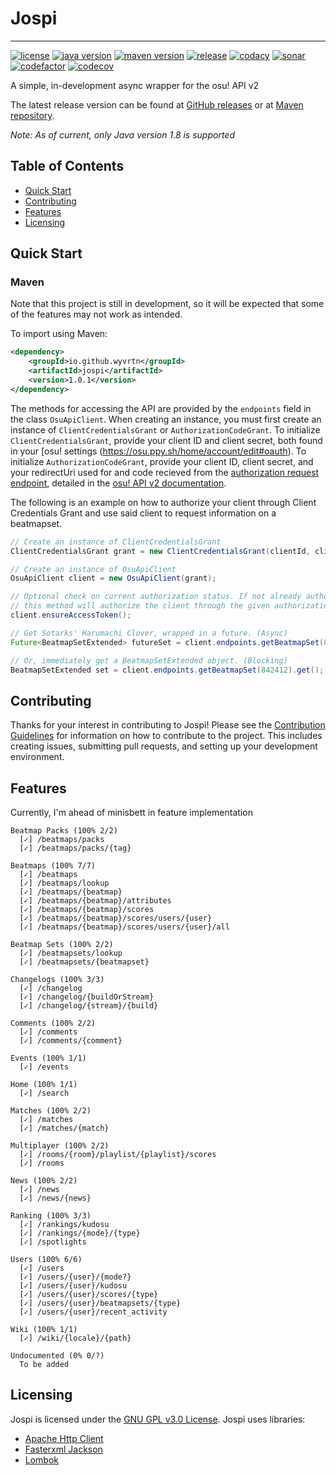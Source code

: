 # Jospi

---

[![license][license img]][license]
[![java version](https://img.shields.io/badge/java-1.8-blue)](https://www.oracle.com/java/technologies/downloads/#java8)
[![maven version][mavenbadge img]][mavenbadge]
[![release][release img]][release]
[![codacy][codacy img]][codacy]
[![sonar][sonar img]][sonar]
[![codefactor][codefactor img]][codefactor]
[![codecov][codecov img]][codecov]

A simple, in-development async wrapper for the osu! API v2

The latest release version can be found at
[GitHub releases](https://github.com/wyvrtn/jospi/releases/)
or at [Maven repository](https://central.sonatype.com/artifact/io.github.wyvrtn/jospi/versions).

_Note: As of current, only Java version 1.8 is supported_

## Table of Contents

- [Quick Start](#quick-start)
- [Contributing](#contributing)
- [Features](#features)
- [Licensing](#licensing)

## Quick Start

### Maven

Note that this project is still in development, so it will be expected that some of the features may not work as intended.

To import using Maven:

```xml
<dependency>
    <groupId>io.github.wyvrtn</groupId>
    <artifactId>jospi</artifactId>
    <version>1.0.1</version>
</dependency>
```

The methods for accessing the API are provided by the `endpoints` field in the class `OsuApiClient`. When creating an instance, you must first create an instance of
`ClientCredentialsGrant` or `AuthorizationCodeGrant`. To initialize `ClientCredentialsGrant`, provide your client ID and client secret, both found in your [osu! settings
(https://osu.ppy.sh/home/account/edit#oauth). To initialize `AuthorizationCodeGrant`, provide your client ID, client secret, and your redirectUri used for and code recieved from
the [authorization request endpoint](https://osu.ppy.sh/oauth/authorize), detailed in the [osu! API v2 documentation](https://osu.ppy.sh/docs/index.html#authorization-code-grant).

The following is an example on how to authorize your client through Client Credentials Grant and use said client to request information on a beatmapset.

```java
// Create an instance of ClientCredentialsGrant
ClientCredentialsGrant grant = new ClientCredentialsGrant(clientId, clientSecret);

// Create an instance of OsuApiClient
OsuApiClient client = new OsuApiClient(grant);

// Optional check on current authorization status. If not already authorized,
// this method will authorize the client through the given authorization grant.
client.ensureAccessToken();

// Get Sotarks' Harumachi Clover, wrapped in a future. (Async)
Future<BeatmapSetExtended> futureSet = client.endpoints.getBeatmapSet(842412);

// Or, immediately get a BeatmapSetExtended object. (Blocking)
BeatmapSetExtended set = client.endpoints.getBeatmapSet(842412).get();

```

## Contributing

Thanks for your interest in contributing to Jospi! Please see the
[Contribution Guidelines](https://github.com/wyvrtn/jospi/blob/master/CONTRIBUTING.md)
for information on how to contribute to the project. This includes creating issues, submitting pull
requests, and setting up your development environment.

## Features

Currently, I'm ahead of minisbett in feature implementation

```text
Beatmap Packs (100% 2/2)
  [✓] /beatmaps/packs
  [✓] /beatmaps/packs/{tag}

Beatmaps (100% 7/7)
  [✓] /beatmaps
  [✓] /beatmaps/lookup
  [✓] /beatmaps/{beatmap}
  [✓] /beatmaps/{beatmap}/attributes
  [✓] /beatmaps/{beatmap}/scores
  [✓] /beatmaps/{beatmap}/scores/users/{user}
  [✓] /beatmaps/{beatmap}/scores/users/{user}/all

Beatmap Sets (100% 2/2)
  [✓] /beatmapsets/lookup
  [✓] /beatmapsets/{beatmapset}

Changelogs (100% 3/3)
  [✓] /changelog
  [✓] /changelog/{buildOrStream}
  [✓] /changelog/{stream}/{build}

Comments (100% 2/2)
  [✓] /comments
  [✓] /comments/{comment}

Events (100% 1/1)
  [✓] /events

Home (100% 1/1)
  [✓] /search

Matches (100% 2/2)
  [✓] /matches
  [✓] /matches/{match}

Multiplayer (100% 2/2)
  [✓] /rooms/{room}/playlist/{playlist}/scores
  [✓] /rooms

News (100% 2/2)
  [✓] /news
  [✓] /news/{news}

Ranking (100% 3/3)
  [✓] /rankings/kudosu
  [✓] /rankings/{mode}/{type}
  [✓] /spotlights

Users (100% 6/6)
  [✓] /users
  [✓] /users/{user}/{mode?}
  [✓] /users/{user}/kudosu
  [✓] /users/{user}/scores/{type}
  [✓] /users/{user}/beatmapsets/{type}
  [✓] /users/{user}/recent_activity

Wiki (100% 1/1)
  [✓] /wiki/{locale}/{path}

Undocumented (0% 0/?)
  To be added
```

## Licensing

Jospi is licensed under the [GNU GPL v3.0 License](LICENSE).
Jospi uses libraries:

- [Apache Http Client](https://hc.apache.org/httpcomponents-client-5.4.x/index.html)
- [Fasterxml Jackson](https://github.com/FasterXML/jackson)
- [Lombok](https://projectlombok.org/)

[license]: https://www.gnu.org/licenses/gpl-3.0
[license img]: https://img.shields.io/badge/License-GPLv3-blue.svg
[mavenbadge]: https://central.sonatype.com/artifact/io.github.wyvrtn/jospi
[mavenbadge img]: https://img.shields.io/maven-central/v/io.github.wyvrtn/jospi
[release]: https://github.com/wyvrtn/jospi/releases/latest
[release img]: https://img.shields.io/github/v/release/wyvrtn/jospi?color=b67721
[codacy]: https://app.codacy.com/gh/wyvrtn/jospi/dashboard?utm_source=gh&utm_medium=referral&utm_content=&utm_campaign=Badge_grade
[codacy img]: https://app.codacy.com/project/badge/Grade/d82cfab8be7043a688f157342147021f
[sonar]: https://sonarcloud.io/summary/new_code?id=wyvrtn_jospi
[sonar img]: https://sonarcloud.io/api/project_badges/measure?project=wyvrtn_jospi&metric=sqale_index
[codecov]: https://codecov.io/gh/wyvrtn/wyvrtn
[codecov img]: https://codecov.io/gh/wyvrtn/wyvrtn/graph/badge.svg?token=ZSZO6U8PWB
[codefactor]: https://www.codefactor.io/repository/github/wyvrtn/jospi
[codefactor img]: https://www.codefactor.io/repository/github/wyvrtn/jospi/badge

